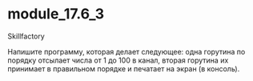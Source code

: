 # module_17.6_3
Skillfactory

Напишите программу, которая делает следующее: одна горутина по порядку отсылает числа от 1 до 100 в канал, вторая горутина их принимает в правильном порядке и печатает на экран (в консоль).